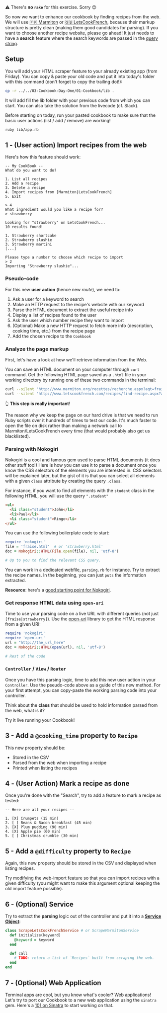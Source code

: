 ⚠️ There's **no `rake`** for this exercise. Sorry 😉

So now we want to enhance our cookbook by finding recipes from the web. We will use
[🇫🇷 Marmiton](http://www.marmiton.org) or [🇬🇧 LetsCookFrench](http://www.letscookfrench.com), because their markup structure is pretty clean (making them good candidates for parsing). If you want to choose another recipe website, please go ahead! It just needs to have a **search** feature where the search keywords are passed in the [query string](https://en.wikipedia.org/wiki/Query_string).

## Setup

You will add your HTML scraper feature to your already existing app (from Friday). You can copy & paste your old code and put it into today's folder with this command (don't forget to copy the trailing dot!):

```bash
cp -r ../../03-Cookbook-Day-One/01-Cookbook/lib .
```

It will add fill the lib folder with your previous code from which you can start. You can also take the solution from the livecode (cf. Slack).

Before starting on today, run your pasted cookbook to make sure that the basic user actions (list / add / remove) are working!

```bash
ruby lib/app.rb
```

## 1 - (User action) Import recipes from the web

Here's how this feature should work:

```
-- My CookBook --
What do you want to do?

1. List all recipes
2. Add a recipe
3. Delete a recipe
4. Import recipes from [Marmiton|LetsCookFrench]
5. Exit

> 4
What ingredient would you like a recipe for?
> strawberry

Looking for "strawberry" on LetsCookFrench...
10 results found!

1. Strawberry shortcake
2. Strawberry slushie
3. Strawberry martini
[...]

Please type a number to choose which recipe to import
> 2
Importing "Strawberry slushie"...
```

### Pseudo-code

For this new **user action** (hence new _route_), we need to:

1. Ask a user for a keyword to search
2. Make an HTTP request to the recipe's website with our keyword
3. Parse the HTML document to extract the useful recipe info
4. Display a list of recipes found to the user
5. Ask the user which number recipe they want to import
6. (Optional) Make a new HTTP request to fetch more info (description, cooking time, etc.) from the recipe page
7. Add the chosen recipe to the `Cookbook`

### Analyze the page markup

First, let's have a look at how we'll retrieve information from the Web.

You can save an HTML document on your computer through `curl` command. Get the following HTML page saved as a `.html` file in your working directory by running one of these two commands in the terminal:

```bash
curl --silent 'http://www.marmiton.org/recettes/recherche.aspx?aqt=fraise' > fraise.html
curl --silent 'http://www.letscookfrench.com/recipes/find-recipe.aspx?aqt=strawberry' > strawberry.html
```

👆 **This step is really important**!

The reason why we keep the page on our hard drive is that we need to run Ruby scripts over it hundreds of times to test our code. It's much faster to open the file on disk rather than making a network call to Marmiton/LetsCookFrench every time (that would probably also get us blacklisted).

### Parsing with Nokogiri

Nokogiri is a cool and famous gem used to parse HTML documents (it does other stuff too!) Here is how you can use it to parse a document once you know the CSS selectors of the elements you are interested in. CSS selectors will be explained later, but the gist of it is that you can select all elements with a given `class` attribute by creating the query `.class`.

For instance, if you want to find all elements with the `student` class in the following HTML, you will use the query `".student"`

```html
<ul>
  <li class="student">John</li>
  <li>Paul</li>
  <li class="student">Ringo</li>
</ul>
```

You can use the following boilerplate code to start:

```ruby
require 'nokogiri'
file = 'fraise.html'  # or 'strawberry.html'
doc = Nokogiri::HTML(File.open(file), nil, 'utf-8')

# Up to you to find the relevant CSS query.
```

You can work in a dedicated webfile, `parsing.rb` for instance. Try to extract the recipe names. In the beginning, you can just `puts` the information extracted.

**Resource**: here's a [good starting point for Nokogiri](https://www.sitepoint.com/nokogiri-fundamentals-extract-html-web/).

### Get response HTML data using `open-uri`

Time to use your parsing code on a live URL with different queries (not just `[fraise|strawberry]`). Use the [open-uri](http://www.ruby-doc.org/stdlib/libdoc/open-uri/rdoc/OpenURI.html) library to get the HTML response from a given URI:

```ruby
require 'nokogiri'
require 'open-uri'
url = "http://the_url_here"
doc = Nokogiri::HTML(open(url), nil, 'utf-8')

# Rest of the code
```

### `Controller` / `View` / `Router`

Once you have this parsing logic, time to add this new user action in your `Controller`. Use the pseudo-code above as a guide of this new method. For your first attempt, you can copy-paste the working parsing code into your controller.

Think about the **class** that should be used to hold information parsed from the web, what is it?

Try it live running your Cookbook!

## 3 - Add a `@cooking_time` property to `Recipe`

This new property should be:

- Stored in the CSV
- Parsed from the web when importing a recipe
- Printed when listing the recipes

## 4 - (User Action) Mark a recipe as done

Once you're done with the "Search", try to add a feature to mark a recipe as tested:

```
-- Here are all your recipes --

1. [X] Crumpets (15 min)
2. [ ] Beans & Bacon breakfast (45 min)
3. [X] Plum pudding (90 min)
4. [X] Apple pie (60 min)
5. [ ] Christmas crumble (30 min)
```

## 5 - Add a `@difficulty` property to `Recipe`

Again, this new property should be stored in the CSV and displayed when listing recipes.

Try modifying the web-import feature so that you can import recipes with a given difficulty (you might want to make this argument optional keeping the old import feature possible).

## 6 - (Optional) Service

Try to extract the **parsing** logic out of the controller and put it into a [**Service Object**](http://brewhouse.io/blog/2014/04/30/gourmet-service-objects.html):

```ruby
class ScrapeLetsCookFrenchService # or ScrapeMarmitonService
  def initialize(keyword)
    @keyword = keyword
  end

  def call
    # TODO: return a list of `Recipes` built from scraping the web.
  end
end
```

## 7 - (Optional) Web Application

Terminal apps are cool, but you know what's cooler? Web applications! Let's try to port our Cookbook to a new web application using the `sinatra` gem. Here's a [101 on Sinatra](https://github.com/lewagon/sinatra-101#readme) to start working on that.
